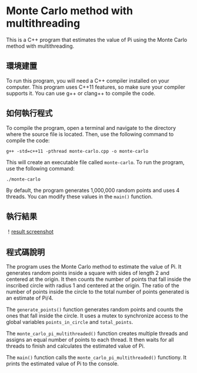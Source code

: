 # Monte Carlo method with multithreading

This is a C++ program that estimates the value of Pi using the Monte Carlo method with multithreading.

## 環境建置

To run this program, you will need a C++ compiler installed on your computer. This program uses C++11 features, so make sure your compiler supports it. You can use g++ or clang++ to compile the code.

## 如何執行程式

To compile the program, open a terminal and navigate to the directory where the source file is located. Then, use the following command to compile the code:

```
g++ -std=c++11 -pthread monte-carlo.cpp -o monte-carlo
```

This will create an executable file called `monte-carlo`. To run the program, use the following command:

```
./monte-carlo
```

By default, the program generates 1,000,000 random points and uses 4 threads. You can modify these values in the `main()` function.

## 執行結果
！[result screenshot](monte-carlo-snapshot.png)

## 程式碼說明

The program uses the Monte Carlo method to estimate the value of Pi. It generates random points inside a square with sides of length 2 and centered at the origin. It then counts the number of points that fall inside the inscribed circle with radius 1 and centered at the origin. The ratio of the number of points inside the circle to the total number of points generated is an estimate of Pi/4.

The `generate_points()` function generates random points and counts the ones that fall inside the circle. It uses a mutex to synchronize access to the global variables `points_in_circle` and `total_points`.

The `monte_carlo_pi_multithreaded()` function creates multiple threads and assigns an equal number of points to each thread. It then waits for all threads to finish and calculates the estimated value of Pi.

The `main()` function calls the `monte_carlo_pi_multithreaded()` functiony. It prints the estimated value of Pi to the console.
